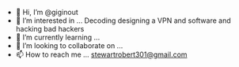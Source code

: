 - 👋 Hi, I’m @giginout
- 👀 I’m interested in ... Decoding designing a VPN and software and hacking bad hackers
- 🌱 I’m currently learning ...
- 💞️ I’m looking to collaborate on ...
- 📫 How to reach me ... stewartrobert301@gmail.com

<!---
giginout/giginout is a ✨ special ✨ repository because its `README.md` (this file) appears on your GitHub profile.
You can click the Preview link to take a look at your changes.
--->
